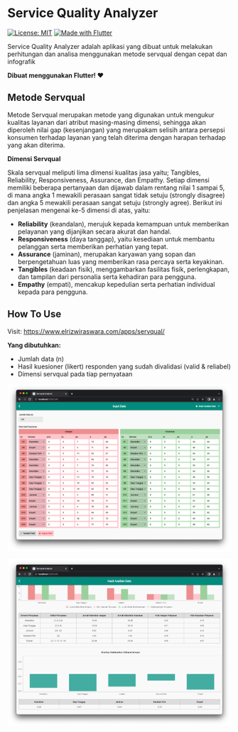 # Service Quality Analyzer
[![License: MIT](https://img.shields.io/badge/license-MIT-orange)](./LICENSE)
[![Made with Flutter](https://img.shields.io/badge/made%20with-Flutter-blue)](https://flutter.dev/)

Service Quality Analyzer adalah aplikasi yang dibuat untuk melakukan perhitungan dan analisa menggunakan metode servqual dengan cepat dan infografik

**Dibuat menggunakan Flutter! ❤️**

## Metode Servqual
Metode Servqual merupakan metode yang digunakan untuk mengukur kualitas layanan dari atribut masing-masing dimensi, sehingga akan diperoleh nilai gap (kesenjangan) yang merupakam selisih antara persepsi konsumen terhadap layanan yang telah diterima dengan harapan terhadap yang akan diterima.

**Dimensi Servqual**

Skala servqual meliputi lima dimensi kualitas jasa yaitu; Tangibles, Reliability, Responsiveness, Assurance, dan Empathy. Setiap dimensi memiliki beberapa pertanyaan dan dijawab dalam rentang nilai 1 sampai 5, di mana angka 1 mewakili perasaan sangat tidak setuju (strongly disagree) dan angka 5 mewakili perasaan sangat setuju (strongly agree). Berikut ini penjelasan mengenai ke-5 dimensi di atas, yaitu:

- **Reliability** (keandalan), merujuk kepada kemampuan untuk memberikan pelayanan yang dijanjikan secara akurat dan handal.
- **Responsiveness** (daya tanggap), yaitu kesediaan untuk membantu pelanggan serta memberikan perhatian yang tepat.
- **Assurance** (jaminan), merupakan karyawan yang sopan dan berpengetahuan luas yang memberikan rasa percaya serta keyakinan.
- **Tangibles** (keadaan fisik), menggambarkan fasilitas fisik, perlengkapan, dan tampilan dari personalia serta kehadiran para pengguna.
- **Empathy** (empati), mencakup kepedulian serta perhatian individual kepada para pengguna.


## How To Use
Visit:
https://www.elrizwiraswara.com/apps/servqual/

**Yang dibutuhkan:**
- Jumlah data (n)
- Hasil kuesioner (likert) responden yang sudah divalidasi (valid & reliabel)
- Dimensi servqual pada tiap pernyataan

![Screenshot](https://github.com/elrizwiraswara/servqualanalyzer/blob/c79c92174db69f3fa296347f334cb9eaa7d5e566/screenshoots/Screen%20Shot%202022-08-30%20at%2010.47.53.png)

![Screenshot](https://github.com/elrizwiraswara/servqualanalyzer/blob/c79c92174db69f3fa296347f334cb9eaa7d5e566/screenshoots/Screen%20Shot%202022-08-30%20at%2010.48.43.png)

